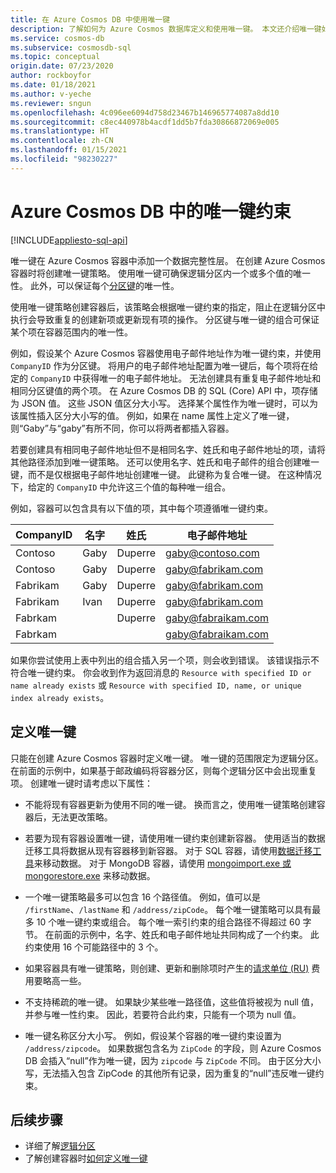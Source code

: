 ```yaml
---
title: 在 Azure Cosmos DB 中使用唯一键
description: 了解如何为 Azure Cosmos 数据库定义和使用唯一键。 本文还介绍唯一键如何添加一层数据完整性。
ms.service: cosmos-db
ms.subservice: cosmosdb-sql
ms.topic: conceptual
origin.date: 07/23/2020
author: rockboyfor
ms.date: 01/18/2021
ms.author: v-yeche
ms.reviewer: sngun
ms.openlocfilehash: 4c096ee6094d758d23467b146965774087a8dd10
ms.sourcegitcommit: c8ec440978b4acdf1dd5b7fda30866872069e005
ms.translationtype: HT
ms.contentlocale: zh-CN
ms.lasthandoff: 01/15/2021
ms.locfileid: "98230227"
---
```

# <a name="unique-key-constraints-in-azure-cosmos-db"></a>Azure Cosmos DB 中的唯一键约束
[!INCLUDE[appliesto-sql-api](includes/appliesto-sql-api.md)]

唯一键在 Azure Cosmos 容器中添加一个数据完整性层。 在创建 Azure Cosmos 容器时将创建唯一键策略。 使用唯一键可确保逻辑分区内一个或多个值的唯一性。 此外，可以保证每个[分区键](partitioning-overview.md)的唯一性。

使用唯一键策略创建容器后，该策略会根据唯一键约束的指定，阻止在逻辑分区中执行会导致重复的创建新项或更新现有项的操作。 分区键与唯一键的组合可保证某个项在容器范围内的唯一性。

例如，假设某个 Azure Cosmos 容器使用电子邮件地址作为唯一键约束，并使用 `CompanyID` 作为分区键。 将用户的电子邮件地址配置为唯一键后，每个项将在给定的 `CompanyID` 中获得唯一的电子邮件地址。 无法创建具有重复电子邮件地址和相同分区键值的两个项。 在 Azure Cosmos DB 的 SQL (Core) API 中，项存储为 JSON 值。 这些 JSON 值区分大小写。 选择某个属性作为唯一键时，可以为该属性插入区分大小写的值。 例如，如果在 name 属性上定义了唯一键，则“Gaby”与“gaby”有所不同，你可以将两者都插入容器。

若要创建具有相同电子邮件地址但不是相同名字、姓氏和电子邮件地址的项，请将其他路径添加到唯一键策略。 还可以使用名字、姓氏和电子邮件的组合创建唯一键，而不是仅根据电子邮件地址创建唯一键。 此键称为复合唯一键。 在这种情况下，给定的 `CompanyID` 中允许这三个值的每种唯一组合。 

例如，容器可以包含具有以下值的项，其中每个项遵循唯一键约束。

|CompanyID|名字|姓氏|电子邮件地址|
|---|---|---|---|
|Contoso|Gaby|Duperre|gaby@contoso.com |
|Contoso|Gaby|Duperre|gaby@fabrikam.com|
|Fabrikam|Gaby|Duperre|gaby@fabrikam.com|
|Fabrikam|Ivan|Duperre|gaby@fabrikam.com|
|Fabrkam|   |Duperre|gaby@fabraikam.com|
|Fabrkam|   |   |gaby@fabraikam.com|

如果你尝试使用上表中列出的组合插入另一个项，则会收到错误。 该错误指示不符合唯一键约束。 你会收到作为返回消息的 `Resource with specified ID or name already exists` 或 `Resource with specified ID, name, or unique index already exists`。 

## <a name="define-a-unique-key"></a>定义唯一键

只能在创建 Azure Cosmos 容器时定义唯一键。 唯一键的范围限定为逻辑分区。 在前面的示例中，如果基于邮政编码将容器分区，则每个逻辑分区中会出现重复项。 创建唯一键时请考虑以下属性：

* 不能将现有容器更新为使用不同的唯一键。 换而言之，使用唯一键策略创建容器后，无法更改策略。

* 若要为现有容器设置唯一键，请使用唯一键约束创建新容器。 使用适当的数据迁移工具将数据从现有容器移到新容器。 对于 SQL 容器，请使用[数据迁移工具](import-data.md)来移动数据。 对于 MongoDB 容器，请使用 [mongoimport.exe 或 mongorestore.exe](../dms/tutorial-mongodb-cosmos-db.md?toc=%2fcosmos-db%2ftoc.json%253ftoc%253d%2fcosmos-db%2ftoc.json) 来移动数据。

* 一个唯一键策略最多可以包含 16 个路径值。 例如，值可以是 `/firstName`、`/lastName` 和 `/address/zipCode`。 每个唯一键策略可以具有最多 10 个唯一键约束或组合。 每个唯一索引约束的组合路径不得超过 60 字节。 在前面的示例中，名字、姓氏和电子邮件地址共同构成了一个约束。 此约束使用 16 个可能路径中的 3 个。

* 如果容器具有唯一键策略，则创建、更新和删除项时产生的[请求单位 (RU)](request-units.md) 费用要略高一些。

* 不支持稀疏的唯一键。 如果缺少某些唯一路径值，这些值将被视为 null 值，并参与唯一性约束。 因此，若要符合此约束，只能有一个项为 null 值。

* 唯一键名称区分大小写。 例如，假设某个容器的唯一键约束设置为 `/address/zipcode`。 如果数据包含名为 `ZipCode` 的字段，则 Azure Cosmos DB 会插入“null”作为唯一键，因为 `zipcode` 与 `ZipCode` 不同。 由于区分大小写，无法插入包含 ZipCode 的其他所有记录，因为重复的“null”违反唯一键约束。

## <a name="next-steps"></a>后续步骤

* 详细了解[逻辑分区](partitioning-overview.md)
* 了解创建容器时[如何定义唯一键](how-to-define-unique-keys.md)

<!-- Update_Description: update meta properties, wording update, update link -->